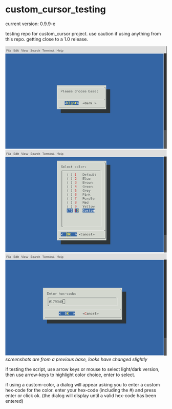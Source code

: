 # custom_cursor_testing

current version: 0.9.9-e

testing repo for custom_cursor project. use caution if using anything from this repo.
getting close to a 1.0 release.

![](screens/screen-01.png "dark/light")
![](screens/screen-02.png "colors")
![](screens/screen-03.png "custom-color")
*screenshots are from a previous base, looks have changed slightly*

if testing the script, use arrow keys or mouse to select light/dark
version, then use arrow-keys to highlight color choice, enter to select.

if using a custom-color, a dialog will appear asking you to enter
a custom hex-code for the color. enter your hex-code (including the #)
and press enter or click ok. (the dialog will display until a valid
hex-code has been entered)



